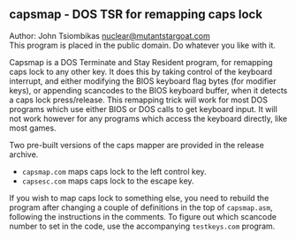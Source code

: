 capsmap - DOS TSR for remapping caps lock
-----------------------------------------

Author: John Tsiombikas <nuclear@mutantstargoat.com>  
This program is placed in the public domain. Do whatever you like with it.

Capsmap is a DOS Terminate and Stay Resident program, for remapping caps lock
to any other key. It does this by taking control of the keyboard interrupt, and
either modifying the BIOS keyboard flag bytes (for modifier keys), or appending
scancodes to the BIOS keyboard buffer, when it detects a caps lock
press/release. This remapping trick will work for most DOS programs which use
either BIOS or DOS calls to get keyboard input. It will not work however for any
programs which access the keyboard directly, like most games.

Two pre-built versions of the caps mapper are provided in the release archive.
 - `capsmap.com` maps caps lock to the left control key.
 - `capsesc.com` maps caps lock to the escape key.

If you wish to map caps lock to something else, you need to rebuild the program
after changing a couple of definitions in the top of `capsmap.asm`, following
the instructions in the comments. To figure out which scancode number to set in
the code, use the accompanying `testkeys.com` program.
